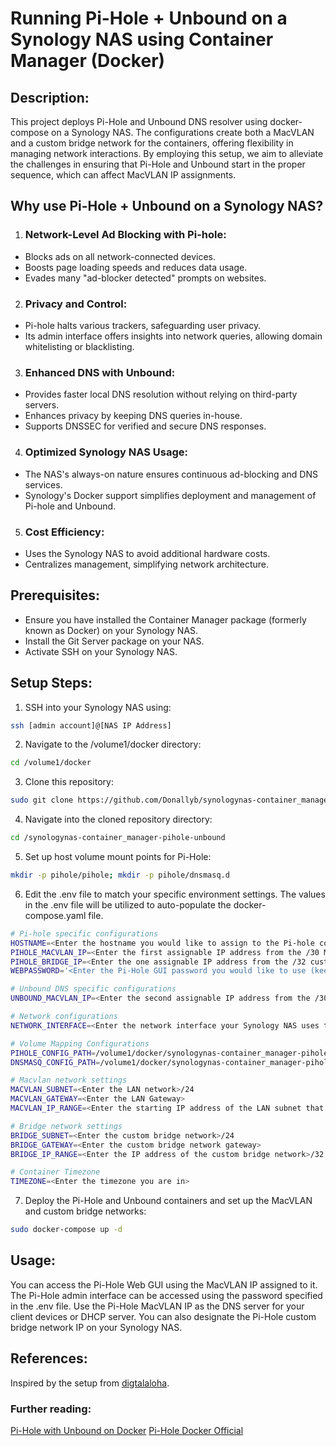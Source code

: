 # Running Pi-Hole + Unbound on a Synology NAS using Container Manager (Docker)


## Description:

This project deploys Pi-Hole and Unbound DNS resolver using docker-compose on a Synology NAS. The configurations create both a MacVLAN and a custom bridge network for the containers, offering flexibility in managing network interactions. By employing this setup, we aim to alleviate the challenges in ensuring that Pi-Hole and Unbound start in the proper sequence, which can affect MacVLAN IP assignments.

## Why use Pi-Hole + Unbound on a Synology NAS?

1. ### Network-Level Ad Blocking with Pi-hole:

* Blocks ads on all network-connected devices.
* Boosts page loading speeds and reduces data usage.
* Evades many "ad-blocker detected" prompts on websites.

2. ### Privacy and Control:

* Pi-hole halts various trackers, safeguarding user privacy.
* Its admin interface offers insights into network queries, allowing domain whitelisting or blacklisting.

3. ### Enhanced DNS with Unbound:

* Provides faster local DNS resolution without relying on third-party servers.
* Enhances privacy by keeping DNS queries in-house.
* Supports DNSSEC for verified and secure DNS responses.

4. ### Optimized Synology NAS Usage:

* The NAS's always-on nature ensures continuous ad-blocking and DNS services.
* Synology's Docker support simplifies deployment and management of Pi-hole and Unbound.

5. ### Cost Efficiency:

* Uses the Synology NAS to avoid additional hardware costs.
* Centralizes management, simplifying network architecture.

## Prerequisites:

* Ensure you have installed the Container Manager package (formerly known as Docker) on your Synology NAS.
* Install the Git Server package on your NAS.
* Activate SSH on your Synology NAS.

## Setup Steps:

1. SSH into your Synology NAS using:
```bash
ssh [admin account]@[NAS IP Address]
```
2. Navigate to the /volume1/docker directory:
```bash
cd /volume1/docker
```
3. Clone this repository:
```bash
sudo git clone https://github.com/Donallyb/synologynas-container_manager-pihole-unbound.git
```
4. Navigate into the cloned repository directory:
```bash
cd /synologynas-container_manager-pihole-unbound
```
5. Set up host volume mount points for Pi-Hole:
```bash
mkdir -p pihole/pihole; mkdir -p pihole/dnsmasq.d
```
6. Edit the .env file to match your specific environment settings. The values in the .env file will be utilized to auto-populate the docker-compose.yaml file.
```bash
# Pi-hole specific configurations
HOSTNAME=<Enter the hostname you would like to assign to the Pi-hole container>
PIHOLE_MACVLAN_IP=<Enter the first assignable IP address from the /30 MacVLAN subnet you created>
PIHOLE_BRIDGE_IP=<Enter the one assignable IP address from the /32 custom bridge subnet you created>
WEBPASSWORD='<Enter the Pi-Hole GUI password you would like to use (keep the single quotes)>'

# Unbound DNS specific configurations
UNBOUND_MACVLAN_IP=<Enter the second assignable IP address from the /30 MacVLAN subnet you created>

# Network configurations
NETWORK_INTERFACE=<Enter the network interface your Synology NAS uses to access your LAN>

# Volume Mapping Configurations
PIHOLE_CONFIG_PATH=/volume1/docker/synologynas-container_manager-pihole-unbound/pihole/pihole
DNSMASQ_CONFIG_PATH=/volume1/docker/synologynas-container_manager-pihole-unbound/pihole/dnsmasq.d

# Macvlan network settings
MACVLAN_SUBNET=<Enter the LAN network>/24
MACVLAN_GATEWAY=<Enter the LAN Gateway>
MACVLAN_IP_RANGE=<Enter the starting IP address of the LAN subnet that the MacVLAN network will use>/30

# Bridge network settings
BRIDGE_SUBNET=<Enter the custom bridge network>/24
BRIDGE_GATEWAY=<Enter the custom bridge network gateway>
BRIDGE_IP_RANGE=<Enter the IP address of the custom bridge network>/32

# Container Timezone
TIMEZONE=<Enter the timezone you are in>
```
7. Deploy the Pi-Hole and Unbound containers and set up the MacVLAN and custom bridge networks:
```bash
sudo docker-compose up -d
```

## Usage:
You can access the Pi-Hole Web GUI using the MacVLAN IP assigned to it.
The Pi-Hole admin interface can be accessed using the password specified in the .env file.
Use the Pi-Hole MacVLAN IP as the DNS server for your client devices or DHCP server.
You can also designate the Pi-Hole custom bridge network IP on your Synology NAS.

## References:

Inspired by the setup from [digtalaloha](https://github.com/digtalaloha/synology-docker-pihole-unbound).
### Further reading:
[Pi-Hole with Unbound on Docker](https://github.com/chriscrowe/docker-pihole-unbound/)
[Pi-Hole Docker Official](https://github.com/pi-hole/docker-pi-hole#quick-start)
